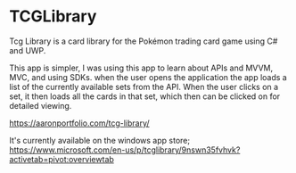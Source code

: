 # TCGLibrary

Tcg Library is a card library for the Pokémon trading card game using C# and UWP.

This app is simpler, I was using this app to learn about APIs and MVVM, MVC, and using SDKs. when the user opens the application the app loads a list of the currently available sets from the API. When the user clicks on a set, it then loads all the cards in that set, which then can be clicked on for detailed viewing.


https://aaronportfolio.com/tcg-library/

It's currently available on the windows app store;
https://www.microsoft.com/en-us/p/tcglibrary/9nswn35fvhvk?activetab=pivot:overviewtab

